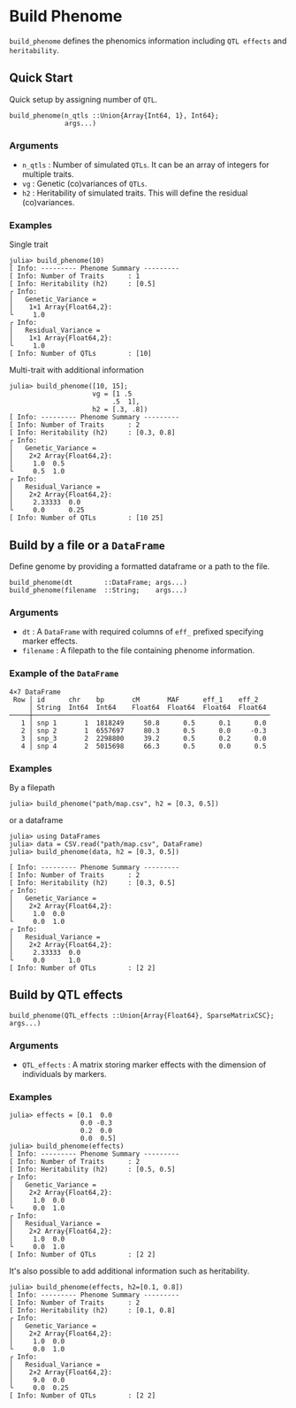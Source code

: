 # Build Phenome

`build_phenome` defines the phenomics information including `QTL effects` and `heritability`.

## Quick Start
Quick setup by assigning number of `QTL`.

    build_phenome(n_qtls ::Union{Array{Int64, 1}, Int64};
                  args...)

### Arguments
- `n_qtls` : Number of simulated `QTLs`. It can be an array of integers for multiple traits.
- `vg` : Genetic (co)variances of `QTLs`.
- `h2` : Heritability of simulated traits. This will define the residual (co)variances.

### Examples
Single trait
```jldoctest
julia> build_phenome(10)
[ Info: --------- Phenome Summary ---------
[ Info: Number of Traits      : 1
[ Info: Heritability (h2)     : [0.5]
┌ Info:
│   Genetic_Variance =
│    1×1 Array{Float64,2}:
└     1.0
┌ Info:
│   Residual_Variance =
│    1×1 Array{Float64,2}:
└     1.0
[ Info: Number of QTLs        : [10]
```

Multi-trait with additional information
```jldoctest
julia> build_phenome([10, 15];
                     vg = [1 .5
                          .5  1],
                     h2 = [.3, .8])
[ Info: --------- Phenome Summary ---------
[ Info: Number of Traits      : 2
[ Info: Heritability (h2)     : [0.3, 0.8]
┌ Info:
│   Genetic_Variance =
│    2×2 Array{Float64,2}:
│     1.0  0.5
└     0.5  1.0
┌ Info:
│   Residual_Variance =
│    2×2 Array{Float64,2}:
│     2.33333  0.0
└     0.0      0.25
[ Info: Number of QTLs        : [10 25]
```

## Build by a file or a `DataFrame`
Define genome by providing a formatted dataframe or a path to the file.

    build_phenome(dt        ::DataFrame; args...)
    build_phenome(filename  ::String;    args...)

### Arguments
- `dt` : A `DataFrame` with required columns of `eff_` prefixed specifying marker effects.
- `filename` : A filepath to the file containing phenome information.

### Example of the `DataFrame`
```
4×7 DataFrame
 Row │ id      chr    bp       cM       MAF      eff_1    eff_2   
     │ String  Int64  Int64    Float64  Float64  Float64  Float64 
─────┼────────────────────────────────────────────────────────────
   1 │ snp 1       1  1818249     50.8      0.5      0.1      0.0
   2 │ snp 2       1  6557697     80.3      0.5      0.0     -0.3
   3 │ snp_3       2  2298800     39.2      0.5      0.2      0.0
   4 │ snp 4       2  5015698     66.3      0.5      0.0      0.5
```

### Examples
By a filepath
```jldoctest
julia> build_phenome("path/map.csv", h2 = [0.3, 0.5])
```
or a dataframe
```jldoctest
julia> using DataFrames
julia> data = CSV.read("path/map.csv", DataFrame)
julia> build_phenome(data, h2 = [0.3, 0.5])

[ Info: --------- Phenome Summary ---------
[ Info: Number of Traits      : 2
[ Info: Heritability (h2)     : [0.3, 0.5]
┌ Info: 
│   Genetic_Variance =
│    2×2 Array{Float64,2}:
│     1.0  0.0
└     0.0  1.0
┌ Info: 
│   Residual_Variance =
│    2×2 Array{Float64,2}:
│     2.33333  0.0
└     0.0      1.0
[ Info: Number of QTLs        : [2 2]
```


## Build by QTL effects

    build_phenome(QTL_effects ::Union{Array{Float64}, SparseMatrixCSC}; args...)

### Arguments

- `QTL_effects` : A matrix storing marker effects with the dimension of individuals by markers.

### Examples

```jldoctest
julia> effects = [0.1  0.0
                  0.0 -0.3
                  0.2  0.0
                  0.0  0.5]
julia> build_phenome(effects)
[ Info: --------- Phenome Summary ---------
[ Info: Number of Traits      : 2
[ Info: Heritability (h2)     : [0.5, 0.5]
┌ Info: 
│   Genetic_Variance =
│    2×2 Array{Float64,2}:
│     1.0  0.0
└     0.0  1.0
┌ Info: 
│   Residual_Variance =
│    2×2 Array{Float64,2}:
│     1.0  0.0
└     0.0  1.0
[ Info: Number of QTLs        : [2 2]
```
It's also possible to add additional information such as heritability.

```jldoctest
julia> build_phenome(effects, h2=[0.1, 0.8])
[ Info: --------- Phenome Summary ---------
[ Info: Number of Traits      : 2
[ Info: Heritability (h2)     : [0.1, 0.8]
┌ Info: 
│   Genetic_Variance =
│    2×2 Array{Float64,2}:
│     1.0  0.0
└     0.0  1.0
┌ Info: 
│   Residual_Variance =
│    2×2 Array{Float64,2}:
│     9.0  0.0
└     0.0  0.25
[ Info: Number of QTLs        : [2 2]
```